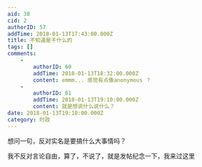 ```yaml
---
aid: 38
cid: 2
authorID: 57
addTime: 2018-01-13T17:43:00.000Z
title: 不知道是干什么的
tags: []
comments:
    -
        authorID: 60
        addTime: 2018-01-13T18:32:00.000Z
        content: emmm... 感觉有点像anonymous ？
    -
        authorID: 61
        addTime: 2018-01-13T19:10:00.000Z
        content: 就是想说什么说什么？
date: 2018-01-13T19:10:00.000Z
category: 时政
---
```


想问一句，反对实名是要搞什么大事情吗？

我不反对言论自由，算了，不说了，就是发帖纪念一下，我来过这里
